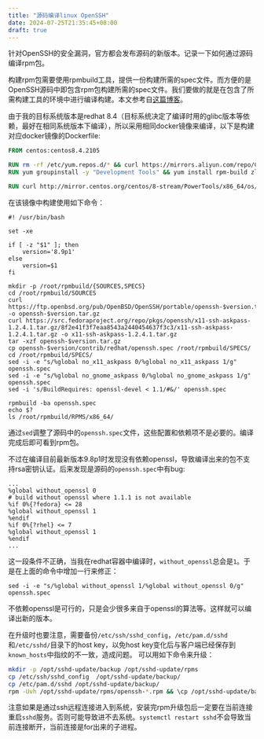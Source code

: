 ```yaml
---
title: "源码编译linux OpenSSH"
date: 2024-07-25T21:35:45+08:00
draft: true
---
```

针对OpenSSH的安全漏洞，官方都会发布源码的新版本。记录一下如何通过源码编译rpm包。
<!--more-->

构建rpm包需要使用rpmbuild工具，提供一份构建所需的spec文件。而方便的是OpenSSH源码中即包含rpm包构建所需的spec文件。我们要做的就是在包含了所需构建工具的环境中进行编译构建。本文参考自[这篇博客](https://www.cnblogs.com/yanjieli/p/14220914.html)。

由于我的目标系统版本是redhat 8.4（目标系统决定了编译时用的glibc版本等依赖，最好在相同系统版本下编译），所以采用相同docker镜像来编译，以下是构建对应docker镜像的Dockerfile:
```Dockerfile
FROM centos:centos8.4.2105

RUN rm -rf /etc/yum.repos.d/* && curl https://mirrors.aliyun.com/repo/Centos-8.repo?spm=a2c6h.25603864.0.0.1d2f5969tcHnuS -o /etc/yum.repos.d/Centos-8.repo
RUN yum groupinstall -y "Development Tools" && yum install rpm-build zlib-devel openssl-devel gcc perl-devel pam-devel unzip gtk2-devel libXt-devel perl -y

RUN curl http://mirror.centos.org/centos/8-stream/PowerTools/x86_64/os/Packages/imake-1.0.7-11.el8.x86_64.rpm -o imake-1.0.7-11.el8.x86_64.rpm && rpm -iv imake-1.0.7-11.el8.x86_64.rpm

```

在该镜像中构建使用如下命令：
```shell
#! /usr/bin/bash

set -xe

if [ -z "$1" ]; then 
    version='8.9p1'
else 
    version=$1
fi

mkdir -p /root/rpmbuild/{SOURCES,SPECS} 
cd /root/rpmbuild/SOURCES 
curl https://ftp.openbsd.org/pub/OpenBSD/OpenSSH/portable/openssh-$version.tar.gz -o openssh-$version.tar.gz 
curl https://src.fedoraproject.org/repo/pkgs/openssh/x11-ssh-askpass-1.2.4.1.tar.gz/8f2e41f3f7eaa8543a2440454637f3c3/x11-ssh-askpass-1.2.4.1.tar.gz -o x11-ssh-askpass-1.2.4.1.tar.gz 
tar -xzf openssh-$version.tar.gz 
cp openssh-$version/contrib/redhat/openssh.spec /root/rpmbuild/SPECS/ 
cd /root/rpmbuild/SPECS/ 
sed -i -e "s/%global no_x11_askpass 0/%global no_x11_askpass 1/g" openssh.spec 
sed -i -e "s/%global no_gnome_askpass 0/%global no_gnome_askpass 1/g" openssh.spec 
sed -i 's/BuildRequires: openssl-devel < 1.1/#&/' openssh.spec

rpmbuild -ba openssh.spec
echo $?
ls /root/rpmbuild/RPMS/x86_64/

```
通过`sed`调整了源码中的`openssh.spec`文件，这些配置和依赖项不是必要的。编译完成后即可看到rpm包。

不过在编译目前最新版本9.8p1时发现没有依赖openssl，导致编译出来的包不支持rsa密钥认证。后来发现是源码的`openssh.spec`中有bug:
```spec
...
%global without_openssl 0
# build without openssl where 1.1.1 is not available
%if 0%{?fedora} <= 28
%global without_openssl 1
%endif
%if 0%{?rhel} <= 7
%global without_openssl 1
%endif
...
```
这一段条件不正确，当我在redhat容器中编译时，`without_openssl`总会是`1`。于是在上面的命令中增加一行来修正：
```
sed -i -e "s/%global without_openssl 1/%global without_openssl 0/g" openssh.spec
```
不依赖openssl是可行的，只是会少很多来自于openssl的算法等。这样就可以编译出新的版本。

在升级时也要注意，需要备份`/etc/ssh/sshd_config`，`/etc/pam.d/sshd`和`/etc/sshd/`目录下的host key，以免host key变化后与客户端已经保存到`known_hosts`中指纹的不一致，造成问题。
可以用如下命令来升级：
```bash
mkdir -p /opt/sshd-update/backup /opt/sshd-update/rpms
cp /etc/ssh/sshd_config  /opt/sshd-update/backup/
cp /etc/pam.d/sshd /opt/sshd-update/backup/
rpm -Uvh /opt/sshd-update/rpms/openssh-*.rpm && \cp /opt/sshd-update/backup/sshd_config /etc/ssh/sshd_config && \cp /opt/sshd-update/backup/sshd /etc/pam.d/ && systemctl restart sshd
```
注意如果是通过ssh远程连接进入到系统，安装完rpm升级包后一定要在当前连接重启`sshd`服务。否则可能导致进不去系统。`systemctl restart sshd`不会导致当前连接断开，当前连接是for出来的子进程。
